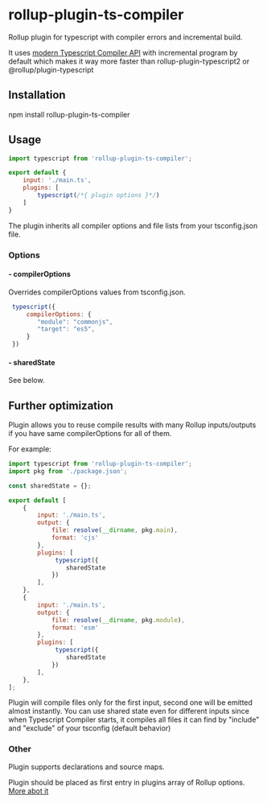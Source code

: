 # rollup-plugin-ts-compiler

Rollup plugin for typescript with compiler errors and incremental build.

It uses [modern Typescript Compiler API](https://github.com/Microsoft/TypeScript/wiki/Using-the-Compiler-API#writing-an-incremental-program-watcher) with incremental program by default which makes it way more faster than rollup-plugin-typescript2 or @rollup/plugin-typescript

## Installation 
npm install rollup-plugin-ts-compiler

## Usage

```javascript
import typescript from 'rollup-plugin-ts-compiler';

export default {
	input: './main.ts',
	plugins: [
		typescript(/*{ plugin options }*/)
	]
}
```

The plugin inherits all compiler options and file lists from your tsconfig.json file. 

### Options

#### - compilerOptions
Overrides compilerOptions values from tsconfig.json.

```javascript
 typescript({
     compilerOptions: {
        "module": "commonjs",
        "target": "es5",
     }
 })
```

#### - sharedState
See below.


## Further optimization

Plugin allows you to reuse compile results with many Rollup inputs/outputs if you have same compilerOptions for all of them.

For example: 

```javascript
import typescript from 'rollup-plugin-ts-compiler';
import pkg from './package.json';

const sharedState = {};

export default [
    {
        input: './main.ts',
        output: { 
            file: resolve(__dirname, pkg.main), 
            format: 'cjs'
        },
        plugins: [
             typescript({
                sharedState
            })
        ],
    },
    {
        input: './main.ts',
        output: { 
            file: resolve(__dirname, pkg.module), 
            format: 'esm'
        },
        plugins: [
             typescript({
                sharedState
            })
        ],
    },
];
```

Plugin will compile files only for the first input, second one will be emitted almost instantly.
You can use shared state even for different inputs since when Typescript Compiler starts, it compiles all files it can find by "include" and "exclude" of your tsconfig (default behavior)


### Other

Plugin supports declarations and source maps.

Plugin should be placed as first entry in plugins array of Rollup options. [More abot it](https://github.com/eilrix/rollup-plugin-ts-compiler/blob/master/src/index.ts#L12-L19)